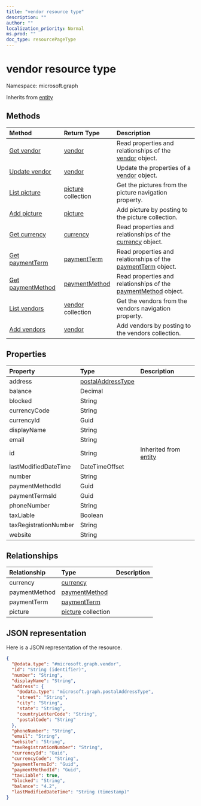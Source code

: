 ```yaml
---
title: "vendor resource type"
description: ""
author: ""
localization_priority: Normal
ms.prod: ""
doc_type: resourcePageType
---
```


# vendor resource type


Namespace: microsoft.graph




Inherits from [entity](../resources/entity.md)

## Methods
|Method|Return Type|Description|
|:---|:---|:---|
|[Get vendor](../api/vendor-get.md)|[vendor](../resources/vendor.md)|Read properties and relationships of the [vendor](../resources/vendor.md) object.|
|[Update vendor](../api/vendor-update.md)|[vendor](../resources/vendor.md)|Update the properties of a [vendor](../resources/vendor.md) object.|
|[List picture](../api/vendor-list-picture.md)|[picture](../resources/picture.md) collection|Get the pictures from the picture navigation property.|
|[Add picture](../api/vendor-post-picture.md)|[picture](../resources/picture.md)|Add picture by posting to the picture collection.|
|[Get currency](../api/currency-get.md)|[currency](../resources/currency.md)|Read properties and relationships of the [currency](../resources/currency.md) object.|
|[Get paymentTerm](../api/paymentterm-get.md)|[paymentTerm](../resources/paymentterm.md)|Read properties and relationships of the [paymentTerm](../resources/paymentterm.md) object.|
|[Get paymentMethod](../api/paymentmethod-get.md)|[paymentMethod](../resources/paymentmethod.md)|Read properties and relationships of the [paymentMethod](../resources/paymentmethod.md) object.|
|[List vendors](../api/company-list-vendors.md)|[vendor](../resources/vendor.md) collection|Get the vendors from the vendors navigation property.|
|[Add vendors](../api/company-post-vendors.md)|[vendor](../resources/vendor.md)|Add vendors by posting to the vendors collection.|

## Properties
|Property|Type|Description|
|:---|:---|:---|
|address|[postalAddressType](../resources/postaladdresstype.md)||
|balance|Decimal||
|blocked|String||
|currencyCode|String||
|currencyId|Guid||
|displayName|String||
|email|String||
|id|String| Inherited from [entity](../resources/entity.md)|
|lastModifiedDateTime|DateTimeOffset||
|number|String||
|paymentMethodId|Guid||
|paymentTermsId|Guid||
|phoneNumber|String||
|taxLiable|Boolean||
|taxRegistrationNumber|String||
|website|String||

## Relationships
|Relationship|Type|Description|
|:---|:---|:---|
|currency|[currency](../resources/currency.md)||
|paymentMethod|[paymentMethod](../resources/paymentmethod.md)||
|paymentTerm|[paymentTerm](../resources/paymentterm.md)||
|picture|[picture](../resources/picture.md) collection||

## JSON representation
Here is a JSON representation of the resource.
<!-- {
  "blockType": "resource",
  "keyProperty": "id",
  "@odata.type": "microsoft.graph.vendor",
  "baseType": "microsoft.graph.entity",
  "openType": false
}
-->
``` json
{
  "@odata.type": "#microsoft.graph.vendor",
  "id": "String (identifier)",
  "number": "String",
  "displayName": "String",
  "address": {
    "@odata.type": "microsoft.graph.postalAddressType",
    "street": "String",
    "city": "String",
    "state": "String",
    "countryLetterCode": "String",
    "postalCode": "String"
  },
  "phoneNumber": "String",
  "email": "String",
  "website": "String",
  "taxRegistrationNumber": "String",
  "currencyId": "Guid",
  "currencyCode": "String",
  "paymentTermsId": "Guid",
  "paymentMethodId": "Guid",
  "taxLiable": true,
  "blocked": "String",
  "balance": "4.2",
  "lastModifiedDateTime": "String (timestamp)"
}
```

